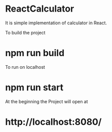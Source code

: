 # ReactCalculator

It is simple implementation of calculator in React.

To build the project 
# npm run build

To run on localhost 
# npm run start
 
At the beginning the Project will open at
# http://localhost:8080/ 
